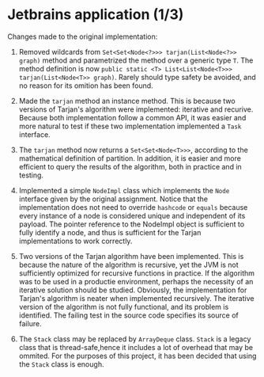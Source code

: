 

# Jetbrains application (1/3)

Changes made to the original implementation: 

1. Removed wildcards from `Set<Set<Node<?>>> tarjan(List<Node<?>> graph)` method and parametrized the method over a generic type `T`. The method definition is now `public static <T> List<List<Node<T>>> tarjan(List<Node<T>> graph)`. Rarely should type safety be avoided, and no reason for its omition has been found. 

2. Made the `tarjan` method an instance method. This is because two versions of Tarjan's algorithm were implemented: iterative and recurive. Because both implementation follow a common API, it was easier and more natural to test if these two implementation implemented a `Task` interface. 

3. The `tarjan` method now returns a `Set<Set<Node<T>>>`, according to the mathematical definition of partition. In addition, it is easier and more efficient to query the results of the algorithm, both in practice and in testing. 

4. Implemented a simple `NodeImpl` class which implements the `Node` interface given by the original assignment. Notice that the implementation does not need to override `hashcode` or `equals` because every instance of a node is considered unique and independent of its payload. The pointer reference to the NodeImpl object is sufficient to fully identify a node, and thus is sufficient for the Tarjan implementations to work correctly. 

5. Two versions of the Tarjan algorithm have been implemented. This is because the nature of the algorithm is recursive, yet the JVM is not sufficiently optimized for recursive functions in practice. If the algorithm was to be used in a productie environment, perhaps the necessity of an iterative solution should be studied. Obviously, the implementation for Tarjan's algorithm is neater when implemented recursively. The iterative version of the algorithm is not fully functional, and its problem is identified. The failing test in the source code specifies its source of failure. 

6. The `Stack` class may be replaced by `ArrayDeque` class. `Stack` is a legacy class that is thread-safe,hence it includes a lot of overhead that may be ommited. For the purposes of this project, it has been decided that using the `Stack` class is enough. 
